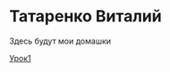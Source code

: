 

# Татаренко Виталий
Здесь будут мои домашки

[Урок1](Vitalii0305.github.io/lesson1/ "Моя готовая домашка") 
